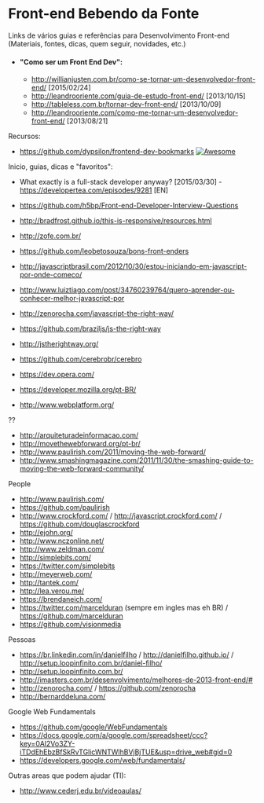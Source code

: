# Front-end Bebendo da Fonte
Links de vários guias e referências para Desenvolvimento Front-end
(Materiais, fontes, dicas, quem seguir, novidades, etc.)

+ #### **"Como ser um Front End Dev"**:
    * http://willianjusten.com.br/como-se-tornar-um-desenvolvedor-front-end/ [2015/02/24]
    * http://leandrooriente.com/guia-de-estudo-front-end/ [2013/10/15]
    * http://tableless.com.br/tornar-dev-front-end/ [2013/10/09]
    * http://leandrooriente.com/como-me-tornar-um-desenvolvedor-front-end/ [2013/08/21]

Recursos:
* https://github.com/dypsilon/frontend-dev-bookmarks [![Awesome](https://cdn.rawgit.com/sindresorhus/awesome/d7305f38d29fed78fa85652e3a63e154dd8e8829/media/badge.svg)](https://github.com/sindresorhus/awesome)


Inicio, guias, dicas e "favoritos":
* What exactly is a full-stack developer anyway? [2015/03/30] - https://developertea.com/episodes/9281 [EN]

* https://github.com/h5bp/Front-end-Developer-Interview-Questions
* http://bradfrost.github.io/this-is-responsive/resources.html
* http://zofe.com.br/
* https://github.com/leobetosouza/bons-front-enders
* http://javascriptbrasil.com/2012/10/30/estou-iniciando-em-javascript-por-onde-comeco/
* http://www.luiztiago.com/post/34760239764/quero-aprender-ou-conhecer-melhor-javascript-por
* http://zenorocha.com/javascript-the-right-way/
* https://github.com/braziljs/js-the-right-way
* http://jstherightway.org/
* https://github.com/cerebrobr/cerebro
* https://dev.opera.com/
* https://developer.mozilla.org/pt-BR/
* http://www.webplatform.org/
 
??
* http://arquiteturadeinformacao.com/
* http://movethewebforward.org/pt-br/
* http://www.paulirish.com/2011/moving-the-web-forward/
* http://www.smashingmagazine.com/2011/11/30/the-smashing-guide-to-moving-the-web-forward-community/

People
* http://www.paulirish.com/
* https://github.com/paulirish
* http://www.crockford.com/ / http://javascript.crockford.com/ / https://github.com/douglascrockford
* http://ejohn.org/
* http://www.nczonline.net/
* http://www.zeldman.com/
* http://simplebits.com/
* https://twitter.com/simplebits
* http://meyerweb.com/
* http://tantek.com/
* http://lea.verou.me/
* https://brendaneich.com/
* https://twitter.com/marcelduran  (sempre em ingles mas eh BR) / https://github.com/marcelduran
* https://github.com/visionmedia


Pessoas
* https://br.linkedin.com/in/danielfilho / http://danielfilho.github.io/ / http://setup.loopinfinito.com.br/daniel-filho/
* http://setup.loopinfinito.com.br/
* http://imasters.com.br/desenvolvimento/melhores-de-2013-front-end/#
* http://zenorocha.com/ / https://github.com/zenorocha
* http://bernarddeluna.com/ 

Google Web Fundamentals
* https://github.com/google/WebFundamentals
* https://docs.google.com/a/google.com/spreadsheet/ccc?key=0Al2Vo3ZY-iTDdEhEbzBfSkRvTGlicWNTWlhBVjBjTUE&usp=drive_web#gid=0
* https://developers.google.com/web/fundamentals/


Outras areas que podem ajudar (TI):
* http://www.cederj.edu.br/videoaulas/
